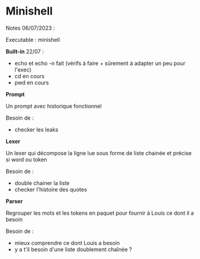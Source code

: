 # Minishell

Notes 06/07/2023 :

Executable : minishell

**Built-in**
22/07 : 
- echo et echo -n fait (vérifs à faire + sûrement à adapter un peu pour l'exec)
- cd en cours
- pwd en cours

**Prompt**

Un prompt avec historique fonctionnel

Besoin de : 
- checker les leaks


**Lexer**

Un lexer qui décompose la ligne lue sous forme de liste chainée et précise si word ou token 

Besoin de :
- double chainer la liste
- checker l'histoire des quotes

**Parser**

Regrouper les mots et les tokens en paquet pour fournir à Louis ce dont il a besoin

Besoin de :
- mieux comprendre ce dont Louis a besoin
- y a t'il besoin d'une liste doublement chaînée ?